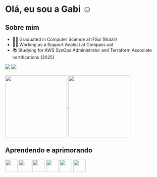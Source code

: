 # Olá, eu sou a Gabi ☺️

## Sobre mim
- 👩‍🎓 Graduated in Computer Science at IFSul (Brazil)
- 👩‍💻 Working as a Support Analyst at Compass.uol
- 📚 Studying for AWS SysOps Administrator and Terraform Associate certifications (2025) 
<div>
  <a href="https://www.linkedin.com/in/gabrielle-brambilla/" target="_blank"><img loading="lazy" src="https://img.shields.io/badge/-LinkedIn-%230077B5?style=for-the-badge&logo=linkedin&logoColor=white"/></a>
  <a href="https://medium.com/@brambillagabrielle/" target="_blank"><img loading="lazy" src="https://img.shields.io/badge/-Medium-black?style=for-the-badge&logo=medium&logoColor=white"/></a>
</div>

<br>
<div>
  <a href="https://github.com/brambillagabrielle">
    <img height=200 align="center" src="https://github-readme-stats.vercel.app/api?username=brambillagabrielle&theme=tokyonight" />
  </a>
  <a href="https://github.com/brambillagabrielle">
    <img height=200 align="center" src="https://github-readme-stats.vercel.app/api/top-langs?username=brambillagabrielle&layout=compact&langs_count=8&card_width=320&theme=tokyonight" />
  </a>
</div>

## Aprendendo e aprimorando
<div>
  <img loading="lazy" src="https://cdn.jsdelivr.net/gh/devicons/devicon/icons/linux/linux-original.svg" width="40" height="40"/>
  <img loading="lazy" src="https://cdn.jsdelivr.net/gh/devicons/devicon/icons/java/java-original.svg" width="40" height="40"/>
  <img loading="lazy" src="https://cdn.jsdelivr.net/gh/devicons/devicon/icons/cplusplus/cplusplus-original.svg" width="40" height="40"/>
  <img loading="lazy" src="https://cdn.jsdelivr.net/gh/devicons/devicon/icons/python/python-original.svg" width="40" height="40"/>
  <img loading="lazy" src="https://cdn.jsdelivr.net/gh/devicons/devicon/icons/amazonwebservices/amazonwebservices-original-wordmark.svg" width="40" height="40"/>
  <img loading="lazy" src="https://cdn.jsdelivr.net/gh/devicons/devicon/icons/azure/azure-original.svg" width="40" height="40"/>
</div>

